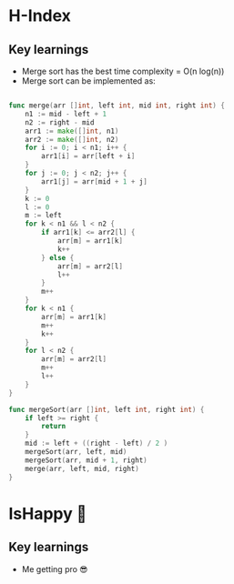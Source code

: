 # H-Index

## Key learnings

- Merge sort has the best time complexity = O(n log(n))
- Merge sort can be implemented as: 
``` Go

func merge(arr []int, left int, mid int, right int) {
    n1 := mid - left + 1
    n2 := right - mid
    arr1 := make([]int, n1)
    arr2 := make([]int, n2)
    for i := 0; i < n1; i++ {
        arr1[i] = arr[left + i]
    }   
    for j := 0; j < n2; j++ {
        arr1[j] = arr[mid + 1 + j]
    } 
    k := 0
    l := 0
    m := left
    for k < n1 && l < n2 {
        if arr1[k] <= arr2[l] {
            arr[m] = arr1[k]
            k++
        } else {
            arr[m] = arr2[l]
            l++
        }
        m++
    }
    for k < n1 {
        arr[m] = arr1[k]
        m++
        k++
    }
    for l < n2 {
        arr[m] = arr2[l]
        m++
        l++
    }
}

func mergeSort(arr []int, left int, right int) {
    if left >= right {
        return
    }
    mid := left + ((right - left) / 2 )
    mergeSort(arr, left, mid)
    mergeSort(arr, mid + 1, right)
    merge(arr, left, mid, right)
}

```

# IsHappy 🙂

## Key learnings

- Me getting pro 😎